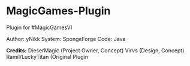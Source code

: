 # MagicGames-Plugin
Plugin for #MagicGamesVI

Author: yNikk
System: SpongeForge
Code: Java

**Credits:**
DieserMagic (Project Owner, Concept)
Virvs (Design, Concept)
Ramil/LuckyTitan (Original Plugin

